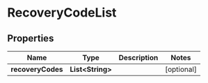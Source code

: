 

# RecoveryCodeList


## Properties

| Name | Type | Description | Notes |
|------------ | ------------- | ------------- | -------------|
|**recoveryCodes** | **List&lt;String&gt;** |  |  [optional] |



